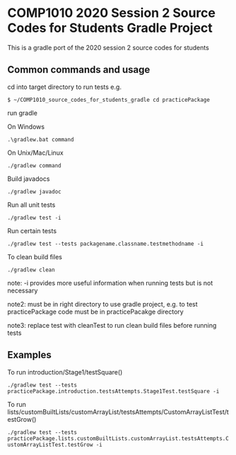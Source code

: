# COMP1010 2020 Session 2 Source Codes for Students Gradle Project

This is a gradle port of the 2020 session 2 source codes for students

## Common commands and usage

cd into target directory to run tests e.g.

`$ ~/COMP1010_source_codes_for_students_gradle cd practicePackage`

run gradle

On Windows

`.\gradlew.bat command`

On Unix/Mac/Linux

`./gradlew command`

Build javadocs

`./gradlew javadoc`

Run all unit tests

`./gradlew test -i`

Run certain tests

`./gradlew test --tests packagename.classname.testmethodname -i`

To clean build files

`./gradlew clean`


note: -i provides more useful information when running tests but is not necessary

note2: must be in right directory to use gradle project, e.g. to test practicePackage code must be in practicePacakge directory

note3: replace test with cleanTest to run clean build files before running tests

## Examples

To run introduction/Stage1/testSquare()

`./gradlew test --tests practicePackage.introduction.testsAttempts.Stage1Test.testSquare -i`

To run lists/customBuiltLists/customArrayList/testsAttempts/CustomArrayListTest/testGrow()

`./gradlew test --tests practicePackage.lists.customBuiltLists.customArrayList.testsAttempts.CustomArrayListTest.testGrow -i`
